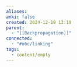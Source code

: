 ```yaml
---
aliases: 
anki: false
created: 2024-12-19 13:19
parent:
  - "[[Backpropagation]]"
connected:
  - "#обс/linking"
tags:
  - content/empty
---
```


